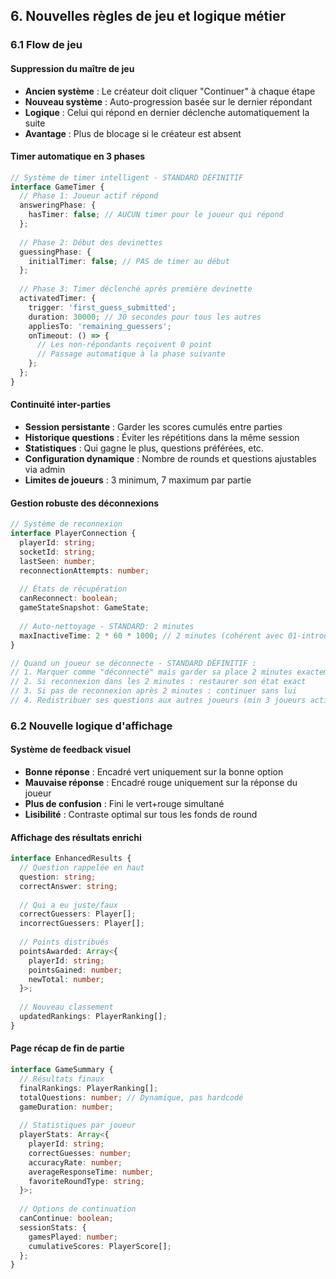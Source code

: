 ## 6. Nouvelles règles de jeu et logique métier

### 6.1 Flow de jeu

#### Suppression du maître de jeu
- **Ancien système** : Le créateur doit cliquer "Continuer" à chaque étape
- **Nouveau système** : Auto-progression basée sur le dernier répondant
- **Logique** : Celui qui répond en dernier déclenche automatiquement la suite
- **Avantage** : Plus de blocage si le créateur est absent

#### Timer automatique en 3 phases
```typescript
// Système de timer intelligent - STANDARD DÉFINITIF
interface GameTimer {
  // Phase 1: Joueur actif répond
  answeringPhase: {
    hasTimer: false; // AUCUN timer pour le joueur qui répond
  };
  
  // Phase 2: Début des devinettes
  guessingPhase: {
    initialTimer: false; // PAS de timer au début
  };
  
  // Phase 3: Timer déclenché après première devinette
  activatedTimer: {
    trigger: 'first_guess_submitted';
    duration: 30000; // 30 secondes pour tous les autres
    appliesTo: 'remaining_guessers';
    onTimeout: () => {
      // Les non-répondants reçoivent 0 point
      // Passage automatique à la phase suivante
    };
  };
}
```

#### Continuité inter-parties
- **Session persistante** : Garder les scores cumulés entre parties
- **Historique questions** : Éviter les répétitions dans la même session
- **Statistiques** : Qui gagne le plus, questions préférées, etc.
- **Configuration dynamique** : Nombre de rounds et questions ajustables via admin
- **Limites de joueurs** : 3 minimum, 7 maximum par partie

#### Gestion robuste des déconnexions
```typescript
// Système de reconnexion
interface PlayerConnection {
  playerId: string;
  socketId: string;
  lastSeen: number;
  reconnectionAttempts: number;
  
  // États de récupération
  canReconnect: boolean;
  gameStateSnapshot: GameState;
  
  // Auto-nettoyage - STANDARD: 2 minutes
  maxInactiveTime: 2 * 60 * 1000; // 2 minutes (cohérent avec 01-introduction-vision.md)
}

// Quand un joueur se déconnecte - STANDARD DÉFINITIF :
// 1. Marquer comme "déconnecté" mais garder sa place 2 minutes exactement
// 2. Si reconnexion dans les 2 minutes : restaurer son état exact
// 3. Si pas de reconnexion après 2 minutes : continuer sans lui
// 4. Redistribuer ses questions aux autres joueurs (min 3 joueurs actifs requis)
```

### 6.2 Nouvelle logique d'affichage

#### Système de feedback visuel
- **Bonne réponse** : Encadré vert uniquement sur la bonne option
- **Mauvaise réponse** : Encadré rouge uniquement sur la réponse du joueur
- **Plus de confusion** : Fini le vert+rouge simultané
- **Lisibilité** : Contraste optimal sur tous les fonds de round

#### Affichage des résultats enrichi
```typescript
interface EnhancedResults {
  // Question rappelée en haut
  question: string;
  correctAnswer: string;
  
  // Qui a eu juste/faux
  correctGuessers: Player[];
  incorrectGuessers: Player[];
  
  // Points distribués
  pointsAwarded: Array<{
    playerId: string;
    pointsGained: number;
    newTotal: number;
  }>;
  
  // Nouveau classement
  updatedRankings: PlayerRanking[];
}
```

#### Page récap de fin de partie
```typescript
interface GameSummary {
  // Résultats finaux
  finalRankings: PlayerRanking[];
  totalQuestions: number; // Dynamique, pas hardcodé
  gameDuration: number;
  
  // Statistiques par joueur
  playerStats: Array<{
    playerId: string;
    correctGuesses: number;
    accuracyRate: number;
    averageResponseTime: number;
    favoriteRoundType: string;
  }>;
  
  // Options de continuation
  canContinue: boolean;
  sessionStats: {
    gamesPlayed: number;
    cumulativeScores: PlayerScore[];
  };
}
```